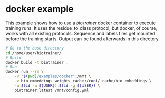 # docker example

This example shows how to use a *biotrainer* docker container to execute training runs. It uses the residue_to_class
protocol, but docker, of course, works with all existing protocols.
Sequence and labels files get mounted before the training starts. Output can be found afterwards in this directory.

```bash
# Go to the base directory
cd /home/user/biotrainer/  
# Build
docker build -t biotrainer .
# Run
docker run --rm \
    -v "$(pwd)/examples/docker":/mnt \
    -v bio_embeddings_weights_cache:/root/.cache/bio_embeddings \
    -u $(id -u ${USER}):$(id -g ${USER}) \
    biotrainer:latest /mnt/config.yml
```